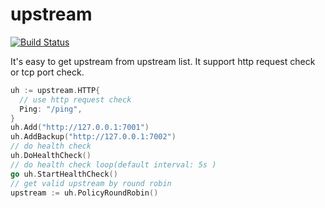 # upstream

[![Build Status](https://img.shields.io/travis/vicanso/upstream.svg?label=linux+build)](https://travis-ci.org/vicanso/upstream)


It's easy to get upstream from upstream list. It support http request check or tcp port check.


```go
uh := upstream.HTTP{
  // use http request check
  Ping: "/ping",
}
uh.Add("http://127.0.0.1:7001")
uh.AddBackup("http://127.0.0.1:7002")
// do health check
uh.DoHealthCheck()
// do health check loop(default interval: 5s )
go uh.StartHealthCheck()
// get valid upstream by round robin
upstream := uh.PolicyRoundRobin()
```
